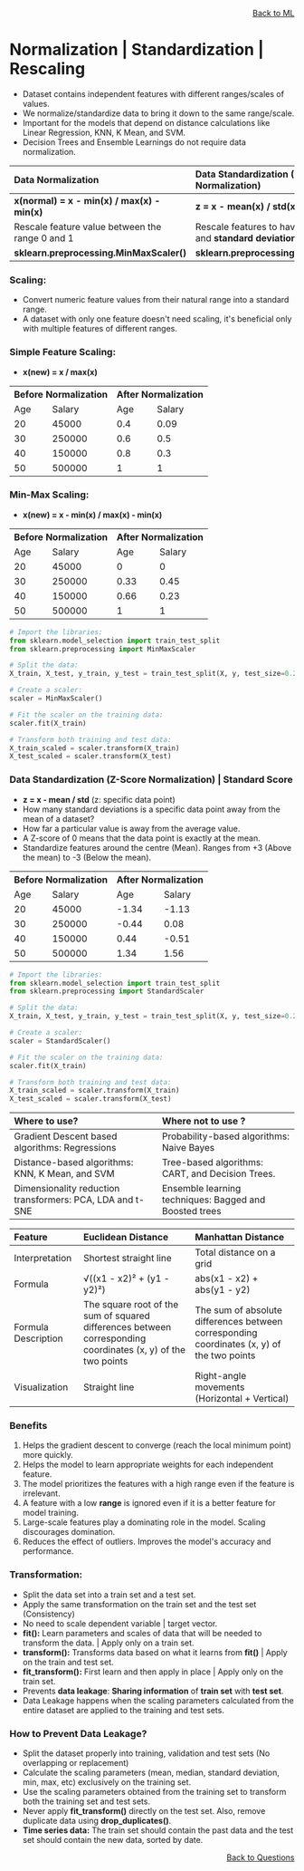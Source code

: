 <p align='right'><a align="right" href="https://github.com/KIRANKUMAR7296/Library/blob/main/Machine%20Learning/Machine%20Learning%20Models.md">Back to ML</a></p>

# **Normalization | Standardization | Rescaling**

- Dataset contains independent features with different ranges/scales of values. 
- We normalize/standardize data to bring it down to the same range/scale.
- Important for the models that depend on distance calculations like Linear Regression, KNN, K Mean, and SVM.
- Decision Trees and Ensemble Learnings do not require data normalization.

Data Normalization | Data Standardization (Z Score Normalization)
:--- | :---
**x(normal) =  x - min(x) / max(x) - min(x)** | **z = x - mean(x) / std(x)**
Rescale feature value between the range 0 and 1 | Rescale features to have the **mean = 0** and **standard deviation = 1**
**sklearn.preprocessing.MinMaxScaler()** | **sklearn.preprocessing.StandardScaler()**

### **Scaling:**
- Convert numeric feature values from their natural range into a standard range.
- A dataset with only one feature doesn't need scaling, it's beneficial only with multiple features of different ranges.

### **Simple Feature Scaling:**
- **x(new) = x / max(x)**
<p>
<table>
  <tr><th colspan=2>Before Normalization</th><th colspan=2>After Normalization</th></tr>
  <tr><td>Age</td><td>Salary</td><td>Age</td><td>Salary</td></tr>
  <tr><td>20</td><td>45000</td><td>0.4</td><td>0.09</td></tr>
  <tr><td>30</td><td>250000</td><td>0.6</td><td>0.5</td></tr>
  <tr><td>40</td><td>150000</td><td>0.8</td><td>0.3</td></tr>
  <tr><td>50</td><td>500000</td><td>1</td><td>1</td></tr>
</table>

### **Min-Max Scaling:**
- **x(new) = x - min(x) / max(x) - min(x)**

<table>
  <tr><th colspan=2>Before Normalization</th><th colspan=2>After Normalization</th></tr>
  <tr><td>Age</td><td>Salary</td><td>Age</td><td>Salary</td></tr>
  <tr><td>20</td><td>45000</td><td>0</td><td>0</td></tr>
  <tr><td>30</td><td>250000</td><td>0.33</td><td>0.45</td></tr>
  <tr><td>40</td><td>150000</td><td>0.66</td><td>0.23</td></tr>
  <tr><td>50</td><td>500000</td><td>1</td><td>1</td></tr>
</table>

```python
# Import the libraries:
from sklearn.model_selection import train_test_split
from sklearn.preprocessing import MinMaxScaler

# Split the data:
X_train, X_test, y_train, y_test = train_test_split(X, y, test_size=0.2, random_state=42)

# Create a scaler:
scaler = MinMaxScaler()

# Fit the scaler on the training data:
scaler.fit(X_train)

# Transform both training and test data:
X_train_scaled = scaler.transform(X_train)
X_test_scaled = scaler.transform(X_test)
```

### Data Standardization (Z-Score Normalization) | Standard Score
- **z = x - mean / std** (z: specific data point)
- How many standard deviations is a specific data point away from the mean of a dataset?
- How far a particular value is away from the average value.
- A Z-score of 0 means that the data point is exactly at the mean.
- Standardize features around the centre (Mean). Ranges from +3 (Above the mean) to -3 (Below the mean).

<table>
  <tr><th colspan=2>Before Normalization</th><th colspan=2>After Normalization</th></tr>
  <tr><td>Age</td><td>Salary</td><td>Age</td><td>Salary</td></tr>
  <tr><td>20</td><td>45000</td><td>-1.34</td><td>-1.13</td></tr>
  <tr><td>30</td><td>250000</td><td>-0.44</td><td>0.08</td></tr>
  <tr><td>40</td><td>150000</td><td>0.44</td><td>-0.51</td></tr>
  <tr><td>50</td><td>500000</td><td>1.34</td><td>1.56</td></tr>
</table>

```python
# Import the libraries:
from sklearn.model_selection import train_test_split
from sklearn.preprocessing import StandardScaler

# Split the data:
X_train, X_test, y_train, y_test = train_test_split(X, y, test_size=0.2, random_state=42)

# Create a scaler:
scaler = StandardScaler()

# Fit the scaler on the training data:
scaler.fit(X_train)

# Transform both training and test data:
X_train_scaled = scaler.transform(X_train)
X_test_scaled = scaler.transform(X_test)
```

Where to **use**? | Where **not** to **use** ?
:--- | :---
Gradient Descent based algorithms: Regressions | Probability-based algorithms: Naive Bayes
Distance-based algorithms: KNN, K Mean, and SVM | Tree-based algorithms: CART, and Decision Trees.  
Dimensionality reduction transformers: PCA, LDA and t-SNE | Ensemble learning techniques: Bagged and Boosted trees

Feature |	Euclidean Distance | Manhattan Distance
:--- | :--- | :---
Interpretation | Shortest straight line |	Total distance on a grid
Formula |	√((x1 - x2)² + (y1 - y2)²) |	abs(x1 - x2) + abs(y1 - y2)
Formula Description | The square root of the sum of squared differences between corresponding coordinates (x, y) of the two points | The sum of absolute differences between corresponding coordinates (x, y) of the two points
Visualization | Straight line	| Right-angle movements (Horizontal + Vertical)

### **Benefits** 
1. Helps the gradient descent to converge (reach the local minimum point) more quickly.
2. Helps the model to learn appropriate weights for each independent feature.
3. The model prioritizes the features with a high range even if the feature is irrelevant.
4. A feature with a low **range** is ignored even if it is a better feature for model training.
5. Large-scale features play a dominating role in the model. Scaling discourages domination.
6. Reduces the effect of outliers. Improves the model's accuracy and performance.

### **Transformation:**
- Split the data set into a train set and a test set.
- Apply the same transformation on the train set and the test set (Consistency)
- No need to scale dependent variable | target vector.
- **fit():** Learn parameters and scales of data that will be needed to transform the data. | Apply only on a train set.
- **transform():** Transforms data based on what it learns from **fit()** | Apply on the train and test set.
- **fit_transform():** First learn and then apply in place | Apply only on the train set.
- Prevents **data leakage**: **Sharing information** of **train set** with **test set**.
- Data Leakage happens when the scaling parameters calculated from the entire dataset are applied to the training and test sets. 

### **How to Prevent Data Leakage?**
- Split the dataset properly into training, validation and test sets (No overlapping or replacement)
- Calculate the scaling parameters (mean, median, standard deviation, min, max, etc) exclusively on the training set.
- Use the scaling parameters obtained from the training set to transform both the training set and test sets.
- Never apply **fit_transform()** directly on the test set. Also, remove duplicate data using **drop_duplicates()**.
- **Time series data:** The train set should contain the past data and the test set should contain the new data, sorted by date.

<p align='right'><a align="right" href="https://github.com/KIRANKUMAR7296/Library/blob/main/Interview.md">Back to Questions</a></p>
